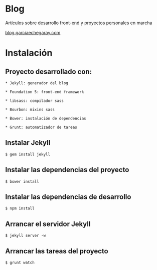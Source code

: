 Blog
=====================

Artículos sobre desarrollo front-end y proyectos personales en marcha

 [blog.garciaechegaray.com](http://blog.garciaechegaray.com)

Instalación
=====================

## Proyecto desarrollado con:

	* Jekyll: generador del blog

	* Foundation 5: front-end framework

	* libsass: compilador sass

	* Bourbon: mixins sass

	* Bower: instalación de dependencias

	* Grunt: automatizador de tareas

## Instalar Jekyll
	$ gem install jekyll

## Instalar las dependencias del proyecto
	$ bower install

## Instalar las dependencias de desarrollo
	$ npm install

## Arrancar el servidor Jekyll
	$ jekyll server -w

## Arrancar las tareas del proyecto
	$ grunt watch